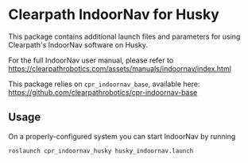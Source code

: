 Clearpath IndoorNav for Husky
===============================

This package contains additional launch files and parameters for using Clearpath's IndoorNav software on Husky.

For the full IndoorNav user manual, please refer to https://clearpathrobotics.com/assets/manuals/indoornav/index.html

This package relies on `cpr_indoornav_base`, available here: https://github.com/clearpathrobotics/cpr-indoornav-base


Usage
-------

On a properly-configured system you can start IndoorNav by running

```bash
roslaunch cpr_indoornav_husky husky_indoornav.launch
```
